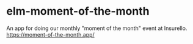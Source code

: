 # elm-moment-of-the-month

An app for doing our monthly "moment of the month" event at Insurello. https://moment-of-the-month.app/
